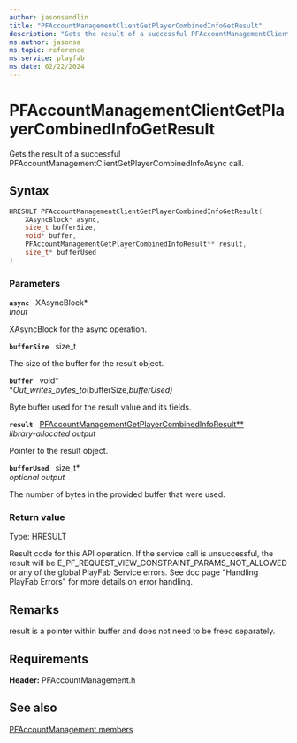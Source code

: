 ```yaml
---
author: jasonsandlin
title: "PFAccountManagementClientGetPlayerCombinedInfoGetResult"
description: "Gets the result of a successful PFAccountManagementClientGetPlayerCombinedInfoAsync call."
ms.author: jasonsa
ms.topic: reference
ms.service: playfab
ms.date: 02/22/2024
---
```


# PFAccountManagementClientGetPlayerCombinedInfoGetResult  

Gets the result of a successful PFAccountManagementClientGetPlayerCombinedInfoAsync call.  

## Syntax  
  
```cpp
HRESULT PFAccountManagementClientGetPlayerCombinedInfoGetResult(  
    XAsyncBlock* async,  
    size_t bufferSize,  
    void* buffer,  
    PFAccountManagementGetPlayerCombinedInfoResult** result,  
    size_t* bufferUsed  
)  
```  
  
### Parameters  
  
**`async`** &nbsp; XAsyncBlock*  
*_Inout_*  
  
XAsyncBlock for the async operation.  
  
**`bufferSize`** &nbsp; size_t  
  
The size of the buffer for the result object.  
  
**`buffer`** &nbsp; void*  
*_Out_writes_bytes_to_(bufferSize,*bufferUsed)*  
  
Byte buffer used for the result value and its fields.  
  
**`result`** &nbsp; [PFAccountManagementGetPlayerCombinedInfoResult**](../../pfaccountmanagementtypes/structs/pfaccountmanagementgetplayercombinedinforesult.md)  
*library-allocated output*  
  
Pointer to the result object.  
  
**`bufferUsed`** &nbsp; size_t*  
*optional output*  
  
The number of bytes in the provided buffer that were used.  
  
  
### Return value
Type: HRESULT
  
Result code for this API operation. If the service call is unsuccessful, the result will be E_PF_REQUEST_VIEW_CONSTRAINT_PARAMS_NOT_ALLOWED or any of the global PlayFab Service errors. See doc page "Handling PlayFab Errors" for more details on error handling.
  
## Remarks  
  
result is a pointer within buffer and does not need to be freed separately.
  
## Requirements  
  
**Header:** PFAccountManagement.h
  
## See also  
[PFAccountManagement members](../pfaccountmanagement_members.md)  

  
  

